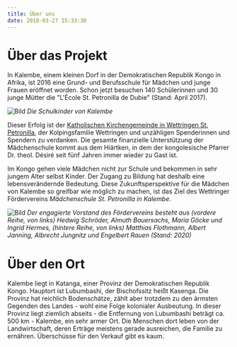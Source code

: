 ```yaml
---
title: Über uns
date: 2018-03-27 15:33:38
---
```


# Über das Projekt

In Kalembe, einem kleinen Dorf in der Demokratischen Republik Kongo in Afrika, ist 2016 eine Grund- und Berufsschule für Mädchen und junge Frauen eröffnet worden. Schon jetzt besuchen 140 Schülerinnen und 30 junge Mütter die "L'École St. Petronilla de Dubie" (Stand: April 2017). 

![Bild](/images/Schulkinder.jpeg)
*Die Schulkinder von Kalembe*

Dieser Erfolg ist der [Katholischen Kirchengemeinde in Wettringen St. Petronilla](http://www.st-petronilla-wettringen.de), der Kolpingsfamilie Wettringen und unzähligen Spenderinnen und Spendern zu verdanken. Die gesamte finanzielle Unterstützung der Mädchenschule kommt aus dem Hiärtken, in dem der kongolesische Pfarrer Dr. theol. Désiré seit fünf Jahren immer wieder zu Gast ist. 

Im Kongo gehen viele Mädchen nicht zur Schule und bekommen in sehr jungem Alter selbst Kinder. Der Zugang zu Bildung hat deshalb eine lebensverändernde Bedeutung. Diese Zukunftsperspektive für die Mädchen von Kalembe so greifbar wie möglich zu machen, ist das Ziel des Wettringer Fördervereins _Mädchenschule St. Petronilla in Kalembe_.

![Bild](/images/Vorstand2020.JPG)
*Der engagierte Vorstand des Fördervereins besteht aus (vordere Reihe, von links) Hedwig Schröder, Almuth Bauersachs, Maria Göcke und Ingrid Hermes, 
(hintere Reihe, von links) Matthias Flothmann, Albert Janning, Albrecht Jungnitz und Engelbert Rauen (Stand: 2020)*

# Über den Ort 

Kalembe liegt in  Katanga, einer Provinz der Demokratischen Republik Kongo. Hauptort ist Lubumbashi, der Bischofssitz heißt Kasenga. Die Provinz hat reichlich Bodenschätze, zählt aber trotzdem zu den ärmsten Gegenden des Landes - wohl eine Folge kolonialer Ausbeutung. In dieser Provinz liegt ziemlich abseits - die Entfernung von Lubumbashi beträgt ca. 500 km - Kalembe, ein sehr armer Ort. Die Menschen dort leben von der Landwirtschaft, deren Erträge meistens gerade ausreichen, die Familie zu ernähren. Überschüsse für den Verkauf gibt es kaum. 
